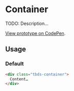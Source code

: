 # Container

TODO: Description…

[View prototype on CodePen][codepen].

[codepen]: TODO

## Usage

### Default

```html
<div class="tbds-container">
  Content…
</div>
```
